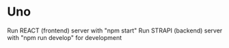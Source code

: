 # Uno

Run REACT (frontend) server with "npm start"
Run STRAPI (backend) server with "npm run develop" for development
